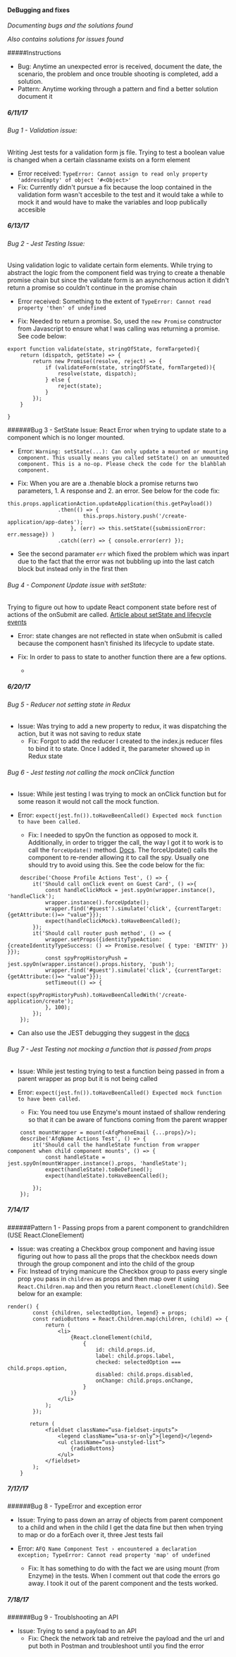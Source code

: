#### DeBugging and fixes
_Documenting bugs and the solutions found_

_Also contains solutions for issues found_

#####Instructions 
* Bug: Anytime an unexpected error is received, document the date, the scenario, the problem and once trouble shooting is completed, add a solution.
* Pattern: Anytime working through a pattern and find a better solution document it


##### 6/11/17

###### Bug 1 - Validation issue: 
Writing Jest tests for a validation form js file. Trying to test a boolean value is changed when a certain classname exists on a form element
* Error received: `TypeError: Cannot assign to read only property 'addressEmpty' of object '#<Object>'`
* Fix: Currently didn't pursue a fix because the loop contained in the validation form wasn't accesbile to the test and it would take a while to mock it and would have to make the variables and loop publically accesible 



##### 6/13/17
###### Bug 2 - Jest Testing Issue:
Using validation logic to validate certain form elements. While trying to abstract the logic from the component field was trying to create a thenable promise chain but since the validate form is an asynchornous action it didn't return a promise so couldn't continue in the promise chain
* Error received: Something to the extent of `TypeError: Cannot read property 'then' of undefined`
 
 * Fix: Needed to return a promise. So, used the `new Promise` constructor from Javascript to ensure what I was calling was returning a promise. See code below: 
 ````
 export function validate(state, stringOfState, formTargeted){
     return (dispatch, getState) => {
         return new Promise((resolve, reject) => {
             if (validateForm(state, stringOfState, formTargeted)){
                 resolve(state, dispatch);
             } else {
                 reject(state);
             }
         });
     }
 
 }
````
 
 ######Bug 3 - SetState Issue: 
 React Error when trying to update state to a component which is no longer mounted. 
 * Error: `Warning: setState(...): Can only update a mounted or mounting component. This usually means you called setState() on an unmounted component. This is a no-op. Please check the code for the blahblah component.`
 
 * Fix: When you are are a .thenable block a promise returns two parameters, 1. A response and 2. an error. See below for the code fix: 
 ````
 this.props.applicationAction.updateApplication(this.getPayload())
                 .then(() => {
                         this.props.history.push('/create-application/app-dates');
                     }, (err) => this.setState({submissionError: err.message}) )
                 .catch((err) => { console.error(err) });
````
 * See the second paramater `err` which fixed the problem which was inpart due to the fact that the error was not bubbling up into the last catch block but instead only in the first then
 
 ###### Bug 4 - Component Update issue with setState: 
 Trying to figure out how to update React component state before rest of actions of the onSubmit are called. 
 [Article about setState and lifecycle events](http://reactkungfu.com/2016/03/dive-into-react-codebase-handling-state-changes/)
 * Error: state changes are not reflected in state when onSubmit is called because the component hasn't finished its lifecycle to update state. 
 * Fix: In order to pass to state to another function there are a few options. 
 
    * 
 
 
 ##### 6/20/17
 
 ###### Bug 5 - Reducer not setting state in Redux
 * Issue: Was trying to add a new property to redux, it was dispatching the action,  but it was not saving to redux state
    *  Fix: Forgot to add the reducer I created to the index.js reducer files to bind it to state. Once I added it, the parameter showed up in Redux state
 
 
 ###### Bug 6 - Jest testing not calling the mock onClick function 
 * Issue: While jest testing I was trying to mock an onClick function but for some reason it would not call the mock function.  
 * Error: `expect(jest.fn()).toHaveBeenCalled()
          Expected mock function to have been called.`
          
    * Fix: I needed to spyOn the function as opposed to mock it. Additionally, in order to trigger the call, the way I got it to work is to call the `forceUpdate()` method. [Docs](https://facebook.github.io/react/docs/react-component.html#forceupdate).
     The forceUpdate() calls the component to re-render allowing it to call the spy. Usually one should try to avoid using this. See the code below for the fix:          
 
````
	describe('Choose Profile Actions Test', () => {
		it('Should call onClick event on Guest Card', () =>{
			const handleClickMock = jest.spyOn(wrapper.instance(), 'handleClick');
			wrapper.instance().forceUpdate();
			wrapper.find('#guest').simulate('click', {currentTarget: {getAttribute:()=> "value"}});
			expect(handleClickMock).toHaveBeenCalled();
		});
		it('Should call router push method', () => {
			wrapper.setProps({identityTypeAction: {createIdentityTypeSuccess: () => Promise.resolve( { type: 'ENTITY' }) }});
			const spyPropHistoryPush = jest.spyOn(wrapper.instance().props.history, 'push');
			wrapper.find('#guest').simulate('click', {currentTarget: {getAttribute:()=> "value"}});
			setTimeout(() => {
				expect(spyPropHistoryPush).toHaveBeenCalledWith('/create-application/create');
			}, 100);
		});
	});
````
* Can also use the JEST debugging they suggest in the [docs](https://facebook.github.io/jest/docs/troubleshooting.html)

###### Bug 7 - Jest Testing not mocking a function that is passed from props
* Issue: While jest testing trying to test a function being passed in from a parent wrapper as prop but it is not being called
* Error: `expect(jest.fn()).toHaveBeenCalled()
    Expected mock function to have been called.`

    * Fix: You need tou use Enzyme's mount instaed of shallow rendering so that it can be aware of functions coming from the parent wrapper
    
````
	const mountWrapper = mount(<AfqPhoneEmail {...props}/>);
	describe('AfqName Actions Test', () => {
		it('Should call the handleState function from wrapper component when child component mounts', () => {
			const handleState = jest.spyOn(mountWrapper.instance().props, 'handleState');
			expect(handleState).toBeDefined();
			expect(handleState).toHaveBeenCalled();

		});
	});
````


##### 7/14/17

######Pattern 1 - Passing props from a parent component to grandchildren (USE React.CloneElement)
* Issue: was creating a Checkbox group component and having issue figuring out how to pass all the props that the checkbox needs down through the group component and into the child of the group
* Fix: Instead of trying manicure the Checkbox group to pass every single prop you pass in `children` as props and then map over it using `React.Children.map`
and then you return    `React.cloneElement(child)`. See below for an example:

````
render() {
        const {children, selectedOption, legend} = props;
        const radioButtons = React.Children.map(children, (child) => {
            return (
                <li>
                    {React.cloneElement(child,
                        {
                            id: child.props.id,
                            label: child.props.label,
                            checked: selectedOption === child.props.option,
                            disabled: child.props.disabled,
                            onChange: child.props.onChange,
                        }
                    )}
                </li>
            );
        });

       return (
            <fieldset className=“usa-fieldset-inputs”>
                <legend className=“usa-sr-only”>{legend}</legend>
                <ul className=“usa-unstyled-list”>
                    {radioButtons}
                </ul>
            </fieldset>
        );
    }
````

##### 7/17/17
######Bug 8 - TypeError and exception error
* Issue: Trying to pass down an array of objects from parent component to a child and when in the child  I get the data fine but 
then when trying to map or do a forEach over it, three Jest tests fail 
* Error:  `AFQ Name Component Test › encountered a declaration exception; TypeError: Cannot read property 'map' of undefined`
                 
    * Fix: It has something to do with the fact we are using mount (from Enzyme) in the tests. When I comment out that code the errors go away. I took it out of the parent component and the tests worked. 
    

##### 7/18/17
######Bug 9 - Troublshooting an API
* Issue: Trying to send a payload to an API
    * Fix: Check the network tab and retreive the payload and the url and put both in Postman and troubleshoot until you find the error
    
    